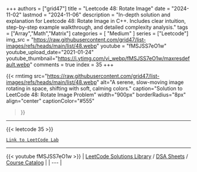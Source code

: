 
+++
authors = ["grid47"]
title = "Leetcode 48: Rotate Image"
date = "2024-11-02"
lastmod = "2024-11-06"
description = "In-depth solution and explanation for Leetcode 48: Rotate Image in C++. Includes clear intuition, step-by-step example walkthrough, and detailed complexity analysis."
tags = ["Array","Math","Matrix"]
categories = [
    "Medium"
]
series = ["Leetcode"]
img_src = "https://raw.githubusercontent.com/grid47/list-images/refs/heads/main/list/48.webp"
youtube = "fMSJSS7eO1w"
youtube_upload_date="2021-01-24"
youtube_thumbnail="https://i.ytimg.com/vi_webp/fMSJSS7eO1w/maxresdefault.webp"
comments = true
index = 35
+++


{{< rmtimg 
    src="https://raw.githubusercontent.com/grid47/list-images/refs/heads/main/list/48.webp" 
    alt="A serene, slow-moving image rotating in space, shifting with soft, calming colors."
    caption="Solution to LeetCode 48: Rotate Image Problem"
    width="900px"
    borderRadius="8px"
    align="center" 
    captionColor="#555"
>}}
---
{{< leetcode 35 >}}

[`Link to LeetCode Lab`](https://leetcode.com/problems/rotate-image/description/)

---
{{< youtube fMSJSS7eO1w >}}
| [LeetCode Solutions Library](https://grid47.xyz/leetcode/) / [DSA Sheets](https://grid47.xyz/sheets/) / [Course Catalog](https://grid47.xyz/courses/) |
| --- |
